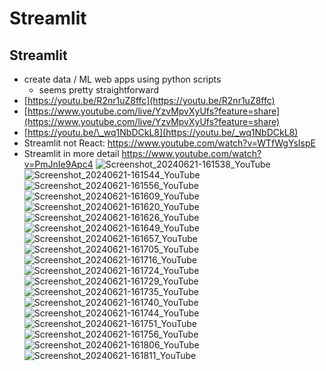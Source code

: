# Streamlit

## Streamlit

- create data / ML web apps using python scripts
    - seems pretty straightforward
- [https://youtu.be/R2nr1uZ8ffc](https://youtu.be/R2nr1uZ8ffc)
- [https://www.youtube.com/live/YzvMpvXyUfs?feature=share](https://www.youtube.com/live/YzvMpvXyUfs?feature=share) 
- [https://youtu.be/\_wq1NbDCkL8](https://youtu.be/_wq1NbDCkL8)
- Streamlit not React: https://www.youtube.com/watch?v=WTfWgYsIspE
- Streamlit in more detail https://www.youtube.com/watch?v=PmJnIe9Apc4
![Screenshot_20240621-161538_YouTube](https://github.com/huang-pan/modern-data-stack-2023/assets/10567714/dbb1fbb6-2436-4611-8861-7ed059042ed7)
![Screenshot_20240621-161544_YouTube](https://github.com/huang-pan/modern-data-stack-2023/assets/10567714/9bad2cd3-e159-4e46-aa39-107da0aa9a24)
![Screenshot_20240621-161556_YouTube](https://github.com/huang-pan/modern-data-stack-2023/assets/10567714/1dc02877-22a3-4849-b59c-f8a3580ab3b2)
![Screenshot_20240621-161609_YouTube](https://github.com/huang-pan/modern-data-stack-2023/assets/10567714/ae325b63-1c25-4094-ad52-bfc4e27aab36)
![Screenshot_20240621-161620_YouTube](https://github.com/huang-pan/modern-data-stack-2023/assets/10567714/624025d4-5705-4213-b45c-80792180bd85)
![Screenshot_20240621-161626_YouTube](https://github.com/huang-pan/modern-data-stack-2023/assets/10567714/f9b64502-4af2-454c-b5e8-47277e7f271a)
![Screenshot_20240621-161649_YouTube](https://github.com/huang-pan/modern-data-stack-2023/assets/10567714/3cb5b070-7cad-4ef9-b824-af3b60233204)
![Screenshot_20240621-161657_YouTube](https://github.com/huang-pan/modern-data-stack-2023/assets/10567714/46ece62a-03c1-4165-9ae8-ebcb86de7d87)
![Screenshot_20240621-161705_YouTube](https://github.com/huang-pan/modern-data-stack-2023/assets/10567714/4657dd7c-f9c9-4d32-a5f1-d20ed5b3194f)
![Screenshot_20240621-161716_YouTube](https://github.com/huang-pan/modern-data-stack-2023/assets/10567714/98ad1939-261e-4000-8fc5-2c340c087f59)
![Screenshot_20240621-161724_YouTube](https://github.com/huang-pan/modern-data-stack-2023/assets/10567714/8d5e31b0-c180-4237-b5fe-d3bd02515d17)
![Screenshot_20240621-161729_YouTube](https://github.com/huang-pan/modern-data-stack-2023/assets/10567714/38c6a9d5-3f27-4637-96cf-99f5c5cbbda9)
![Screenshot_20240621-161735_YouTube](https://github.com/huang-pan/modern-data-stack-2023/assets/10567714/10aa3ee2-192e-44be-8953-eb58ae853882)
![Screenshot_20240621-161740_YouTube](https://github.com/huang-pan/modern-data-stack-2023/assets/10567714/52893516-7aea-4b13-a0cd-a46c8445a267)
![Screenshot_20240621-161744_YouTube](https://github.com/huang-pan/modern-data-stack-2023/assets/10567714/35ee6491-0282-4906-a4b6-d18b000ed18b)
![Screenshot_20240621-161751_YouTube](https://github.com/huang-pan/modern-data-stack-2023/assets/10567714/46f0e9b3-9e7c-4805-b54e-b5dee006e91b)
![Screenshot_20240621-161756_YouTube](https://github.com/huang-pan/modern-data-stack-2023/assets/10567714/8cfebd2c-200c-47f0-8755-ae72ae98df26)
![Screenshot_20240621-161806_YouTube](https://github.com/huang-pan/modern-data-stack-2023/assets/10567714/783cefbb-a9ea-47bb-85b7-5af912c12f65)
![Screenshot_20240621-161811_YouTube](https://github.com/huang-pan/modern-data-stack-2023/assets/10567714/584ad98d-9040-4157-a0f2-8d5279562620)

